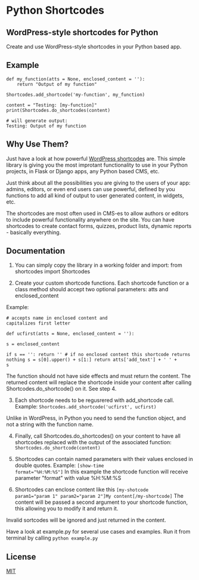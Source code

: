 # Python Shortcodes
## WordPress-style shortcodes for Python

Create and use WordPress-style shortcodes in your Python based app.

## Example

    def my_function(atts = None, enclosed_content = ''):
        return "Output of my function"
    
    Shortcodes.add_shortcode('my-function', my_function)
    
    content = "Testing: [my-function]"
    print(Shortcodes.do_shortcodes(content)
    
    # will generate output:
    Testing: Output of my function

## Why Use Them?

Just have a look at how powerful [WordPress shortcodes](https://wordpress.com/support/shortcodes/) are. This simple library is giving you the most improtant functionality to use in your Python projects, in Flask or Django apps, any Python based CMS, etc.

Just think about all the possibilities you are giving to the users of your app: admins, editors, or even end users can use powerful, defined by you functions to add all kind of output to user generated content, in widgets, etc.

The shortcodes are most often used in CMS-es to allow authors or editors to include powerful functionality anywhere on the site. You can have shortcodes to create contact forms, quizzes, product lists, dynamic reports - basically everything.

## Documentation
1. You can simply copy the library in a working folder and import:
    from shortcodes import Shortcodes
    
2. Create your custom shortcode functions. Each shortcode function or a class method should accept two optional parameters: atts and enclosed_content

Example:
    <pre><code># accepts name in enclosed content and capitalizes first letter	
    def ucfirst(atts = None, enclosed_content = ''):	
	    s = enclosed_content	
	    if s == '':
		return '' # if no enclosed content this shortcode returns nothing
	    s = s[0].upper() + s[1:]
	    return atts['add_text'] + ' ' + s</code></pre>

The function should not have side effects and must return the content. The returned content will replace the shortcode inside your content after calling Shortcodes.do_shortcode() on it. See step 4.

3. Each shortcode needs to be regusrered with add_shortcode call.
Example:
           <code>Shortcodes.add_shortcode('ucfirst', ucfirst)</code>

Unlike in WordPress, in Python you need to send the function object, and not a string with the function name. 

4. Finally, call Shortcodes.do_shortcodes() on your content to have all shortcodes replaced with the output of the associated function:
        <code>Shortcodes.do_shortcode(content)</code>

5. Shortcodes can contain named parameters with their values enclosed in double quotes. Example:
    <code>[show-time format="%H:%M:%S"]</code>
    In this example the shortcode function will receive parameter "format" with value %H:%M:%S

6. Shortcodes can enclose content like this <code>[my-shotcode param1="param 1" param2="param 2"]My content[/my-shortcode]</code>
The content will be passed a second argument to your shortcode function, this allowing you to modify it and return it.

Invalid sortcodes will be ignored and just returned in the content.

Have a look at example.py for several use cases and examples. Run it from terminal by calling
    <code>python example.py</code>

## License

[MIT](https://opensource.org/licenses/MIT)